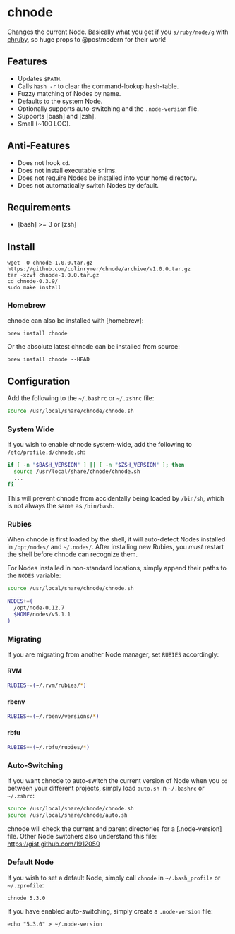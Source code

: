 # chnode

Changes the current Node. Basically what you get if you `s/ruby/node/g` with [chruby](https://github.com/postmodern/chruby), so huge props to @postmodern for their work!

## Features

* Updates `$PATH`.
* Calls `hash -r` to clear the command-lookup hash-table.
* Fuzzy matching of Nodes by name.
* Defaults to the system Node.
* Optionally supports auto-switching and the `.node-version` file.
* Supports [bash] and [zsh].
* Small (~100 LOC).

## Anti-Features

* Does not hook `cd`.
* Does not install executable shims.
* Does not require Nodes be installed into your home directory.
* Does not automatically switch Nodes by default.

## Requirements

* [bash] >= 3 or [zsh]

## Install

    wget -O chnode-1.0.0.tar.gz https://github.com/colinrymer/chnode/archive/v1.0.0.tar.gz
    tar -xzvf chnode-1.0.0.tar.gz
    cd chnode-0.3.9/
    sudo make install

### Homebrew

chnode can also be installed with [homebrew]:

    brew install chnode

Or the absolute latest chnode can be installed from source:

    brew install chnode --HEAD

## Configuration

Add the following to the `~/.bashrc` or `~/.zshrc` file:

``` bash
source /usr/local/share/chnode/chnode.sh
```

### System Wide

If you wish to enable chnode system-wide, add the following to
`/etc/profile.d/chnode.sh`:

``` bash
if [ -n "$BASH_VERSION" ] || [ -n "$ZSH_VERSION" ]; then
  source /usr/local/share/chnode/chnode.sh
  ...
fi
```

This will prevent chnode from accidentally being loaded by `/bin/sh`, which
is not always the same as `/bin/bash`.

### Rubies

When chnode is first loaded by the shell, it will auto-detect Nodes installed
in `/opt/nodes/` and `~/.nodes/`. After installing new Rubies, you _must_
restart the shell before chnode can recognize them.

For Nodes installed in non-standard locations, simply append their paths to
the `NODES` variable:

``` bash
source /usr/local/share/chnode/chnode.sh

NODES+=(
  /opt/node-0.12.7
  $HOME/nodes/v5.1.1
)
```

### Migrating

If you are migrating from another Node manager, set `RUBIES` accordingly:

#### RVM

``` bash
RUBIES+=(~/.rvm/rubies/*)
```

#### rbenv

``` bash
RUBIES+=(~/.rbenv/versions/*)
```

#### rbfu

``` bash
RUBIES+=(~/.rbfu/rubies/*)
```

### Auto-Switching

If you want chnode to auto-switch the current version of Node when you `cd`
between your different projects, simply load `auto.sh` in `~/.bashrc` or
`~/.zshrc`:

``` bash
source /usr/local/share/chnode/chnode.sh
source /usr/local/share/chnode/auto.sh
```

chnode will check the current and parent directories for a [.node-version]
file. Other Node switchers also understand this file:
https://gist.github.com/1912050

### Default Node

If you wish to set a default Node, simply call `chnode` in `~/.bash_profile` or
`~/.zprofile`:

    chnode 5.3.0

If you have enabled auto-switching, simply create a `.node-version` file:

    echo "5.3.0" > ~/.node-version

